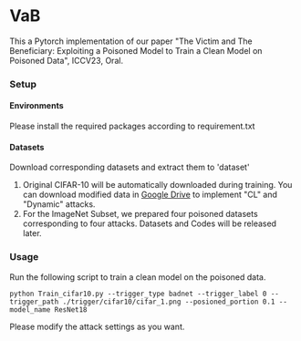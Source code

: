 # VaB

This a Pytorch implementation of our paper "The Victim and The Beneficiary: Exploiting a Poisoned Model to Train a Clean Model on Poisoned Data", ICCV23, Oral.

### Setup

#### Environments

Please install the required packages according to requirement.txt

#### Datasets

Download corresponding datasets and extract them to 'dataset'

1. Original CIFAR-10 will be automatically downloaded during training. You can download modified data in [Google Drive](https://drive.google.com/drive/folders/1KzUcys85Y9eYlWXFzxKSYW7UPzhcNbjr?usp=sharing) to implement "CL" and "Dynamic" attacks.
2. For the ImageNet Subset, we prepared four poisoned datasets corresponding to four attacks. Datasets and Codes will be released later.

### Usage

Run the following script to train a clean model on the poisoned data.

```shell
python Train_cifar10.py --trigger_type badnet --trigger_label 0 --trigger_path ./trigger/cifar10/cifar_1.png --posioned_portion 0.1 --model_name ResNet18
```

Please modify the attack settings as you want.

 